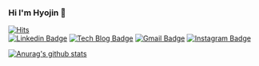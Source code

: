 
### Hi I'm Hyojin 👋

[![Hits](https://hits.seeyoufarm.com/api/count/incr/badge.svg?url=https%3A%2F%2Fgithub.com%2Fhjiee&count_bg=%2379C83D&title_bg=%23555555&icon=&icon_color=%23E7E7E7&title=hits&edge_flat=false)](https://hits.seeyoufarm.com)	
[![Linkedin Badge](https://img.shields.io/badge/-LinkedIn-blue?style=flat-square&logo=Linkedin&logoColor=white&link=https://www.linkedin.com/in/%ED%9A%A8%EC%A7%84-%EB%B0%B0-797a96184/)](https://www.linkedin.com/in/%ED%9A%A8%EC%A7%84-%EB%B0%B0-797a96184/) 
[![Tech Blog Badge](http://img.shields.io/badge/-Tech%20blog-black?style=flat-square&logo=github&link=https://hjiee.tistory.com/)](https://hjiee.tistory.com/) 
[![Gmail Badge](https://img.shields.io/badge/Gmail-d14836?style=flat-square&logo=Gmail&logoColor=white&link=mailto:jin33032@gmail.com)](mailto:jin33032@gmail.com)
[![Instagram Badge](https://img.shields.io/badge/-Instagram-dd2a7b?style=flat-square&logo=instagram&logoColor=white&link=https://www.instagram.com/hjiii_photo/)](https://www.instagram.com/hjiii_photo/) 

[![Anurag's github stats](https://github-readme-stats.vercel.app/api?username=hjiee)](https://github.com/anuraghazra/github-readme-stats)
 

<!--
**hjiee/hjiee** is a ✨ _special_ ✨ repository because its `README.md` (this file) appears on your GitHub profile.

Here are some ideas to get you started:

- 🔭 I’m currently working on ...
- 🌱 I’m currently learning ...
- 👯 I’m looking to collaborate on ...
- 🤔 I’m looking for help with ...
- 💬 Ask me about ...
- 📫 How to reach me: ...
- 😄 Pronouns: ...
- ⚡ Fun fact: ...
-->
